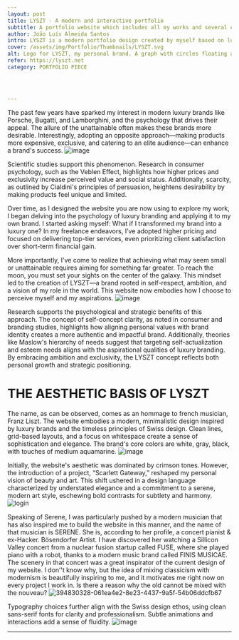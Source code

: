 ```yaml
---
layout: post
title: LYSZT - A modern and interactive portfolio
subtitle: A portfolio website which includes all my works and several case study posts, inspiration and technology.
author: João Luís Almeida Santos
intro: LYSZT is a modern portfolio design created by myself based on luxury brands, modernism and simplicity. It is the definition of my personal brand.
cover: /assets/img/Portfolio/Thumbnails/LYSZT.svg
alt: Logo for LYSZT, my personal brand. A graph with circles floating around.
refer: https://lyszt.net
category: PORTFOLIO PIECE




---
```


The past few years have sparked my interest in modern luxury brands like Porsche, Bugatti, and Lamborghini, and the psychology that drives their appeal. The allure of the unattainable often makes these brands more desirable. Interestingly, adopting an opposite approach—making products more expensive, exclusive, and catering to an elite audience—can enhance a brand's success.
![image](https://github.com/user-attachments/assets/ac05c867-bd52-45fe-925a-c7dbe0e44854)

Scientific studies support this phenomenon. Research in consumer psychology, such as the Veblen Effect, highlights how higher prices and exclusivity increase perceived value and social status. Additionally, scarcity, as outlined by Cialdini's principles of persuasion, heightens desirability by making products feel unique and limited.

Over time, as I designed the website you are now using to explore my work, I began delving into the psychology of luxury branding and applying it to my own brand. I started asking myself: What if I transformed my brand into a luxury one? In my freelance endeavors, I’ve adopted higher pricing and focused on delivering top-tier services, even prioritizing client satisfaction over short-term financial gain.

More importantly, I’ve come to realize that achieving what may seem small or unattainable requires aiming for something far greater. To reach the moon, you must set your sights on the center of the galaxy. This mindset led to the creation of LYSZT—a brand rooted in self-respect, ambition, and a vision of my role in the world. This website now embodies how I choose to perceive myself and my aspirations.
![image](https://github.com/user-attachments/assets/f1332faa-a256-4313-bc64-fdb4a59c1526)

Research supports the psychological and strategic benefits of this approach. The concept of self-concept clarity, as noted in consumer and branding studies, highlights how aligning personal values with brand identity creates a more authentic and impactful brand. Additionally, theories like Maslow's hierarchy of needs suggest that targeting self-actualization and esteem needs aligns with the aspirational qualities of luxury branding. By embracing ambition and exclusivity, the LYSZT concept reflects both personal growth and strategic positioning.

# THE AESTHETIC BASIS OF LYSZT

The name, as can be observed, comes as an hommage to french musician, Franz Liszt. The website embodies a modern, minimalistic design inspired by luxury brands and the timeless principles of Swiss design. Clean lines, grid-based layouts, and a focus on whitespace create a sense of sophistication and elegance. The brand's core colors are white, gray, black, with touches of medium aquamarine.
![image](https://github.com/user-attachments/assets/14cd34e1-e4fc-48b6-b2ca-194ded0cb6b4)

Initially, the website's aesthetic was dominated by crimson tones. However, the introduction of a project, “Scarlett Gateway,” reshaped my personal vision of beauty and art. This shift ushered in a design language characterized by understated elegance and a commitment to a serene, modern art style, eschewing bold contrasts for subtlety and harmony.
![login](https://github.com/user-attachments/assets/b28fc10d-31eb-4e82-8b1d-e00eae7ac10e)

Speaking of Serene, I was particularly pushed by a modern musician that has also inspired me to build the website in this manner, and the name of that musician is SERENE. She is, according to her profile, a concert pianist & ex-Hacker. Bösendorfer Artist. I have discovered her watching a Sillicon Valley concert from a nuclear fusion startup called FUSE, where she played piano with a robot, thanks to a modern music brand called FINIS MUSICAE. The scenery in that concert was a great inspirator of the current design of my website. I don’'t know why, but the idea of mixing classicism with modernism is beautifully inspiring to me, and it motivates me right now on every project I work in. Is there a reason why the old cannot be mixed with the nouveau?
![394830328-061ea4e2-8e23-4437-9a5f-54b06ddcfb67](https://github.com/user-attachments/assets/586ff5cc-2dc7-4ddb-918b-f4fe1588d749)

Typography choices further align with the Swiss design ethos, using clean sans-serif fonts for clarity and professionalism. Subtle animations and interactions add a sense of fluidity.
![image](https://github.com/user-attachments/assets/28b5969b-7f71-44cd-9eb7-7685fc4b7ff8)


---
